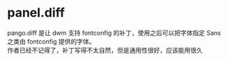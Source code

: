 # panel.diff

pango.diff 是让 dwm 支持 fontconfig 的补丁，使用之后可以把字体指定 Sans 之类由 fontconfig 提供的字体。    
作者已经不记得了，补丁写得不太自然，但是通用性很好，应该能用很久    
